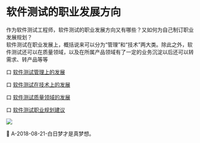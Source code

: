 
# 软件测试的职业发展方向

作为软件测试工程师，软件测试的职业发展方向又有哪些？又如何为自己制订职业发展规划？    
软件测试在职业发展上，概括说来可以分为“管理”和“技术”两大类。除此之外，软件测试还可以在质量领域，以及在所属产品领域有了一定的业务沉淀以后还可以转需求、转产品等等

口  [软件测试管理上的发展](books/软件测试管理上的发展.md)

口  [软件测试在技术上的发展](books/软件测试在技术上的发展.md)

口  [软件测试质量领域的发展](books/软件测试质量领域的发展.md)

口  [软件测试职业规划建议](books/软件测试工程师的职业规划建议1.md)

![](https://shen89s.github.io/resFiles/r2/软件测试发展方向.jpg)



:bell: A-2018-08-21-白日梦才是真梦想。
